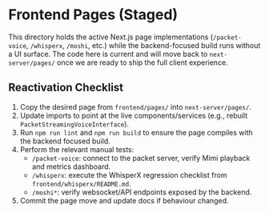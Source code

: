 # Frontend Pages (Staged)

This directory holds the active Next.js page implementations (`/packet-voice`, `/whisperx`, `/moshi`, etc.) while the backend-focused build runs without a UI surface. The code here is current and will move back to `next-server/pages/` once we are ready to ship the full client experience.

## Reactivation Checklist

1. Copy the desired page from `frontend/pages/` into `next-server/pages/`.
2. Update imports to point at the live components/services (e.g., rebuilt `PacketStreamingVoiceInterface`).
3. Run `npm run lint` and `npm run build` to ensure the page compiles with the backend focused build.
4. Perform the relevant manual tests:
   - `/packet-voice`: connect to the packet server, verify Mimi playback and metrics dashboard.
   - `/whisperx`: execute the WhisperX regression checklist from `frontend/whisperx/README.md`.
   - `/moshi*`: verify websocket/API endpoints exposed by the backend.
5. Commit the page move and update docs if behaviour changed.
